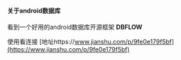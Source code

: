 #### 关于android数据库

看到一个好用的android数据库开源框架  **DBFLOW**

使用看连接 [地址https://www.jianshu.com/p/9fe0e179f5bf](https://www.jianshu.com/p/9fe0e179f5bf)